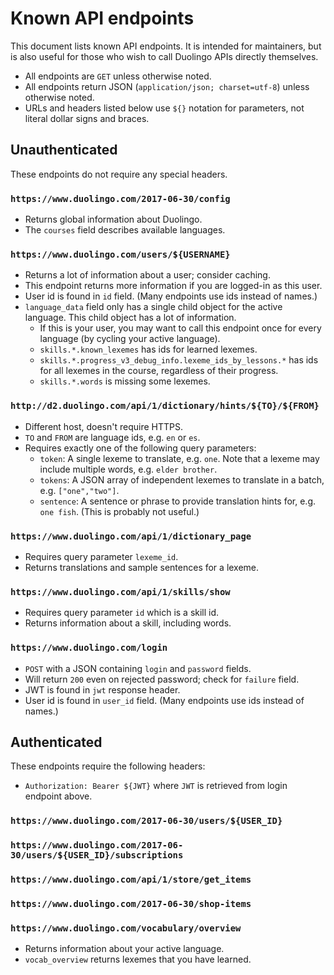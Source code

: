 # Known API endpoints

This document lists known API endpoints. It is intended for maintainers, but
is also useful for those who wish to call Duolingo APIs directly themselves.

* All endpoints are `GET` unless otherwise noted.
* All endpoints return JSON (`application/json; charset=utf-8`) unless
  otherwise noted.
* URLs and headers listed below use `${}` notation for parameters, not
  literal dollar signs and braces.

## Unauthenticated

These endpoints do not require any special headers.

### `https://www.duolingo.com/2017-06-30/config`

* Returns global information about Duolingo.
* The `courses` field describes available languages.

### `https://www.duolingo.com/users/${USERNAME}`

* Returns a lot of information about a user; consider caching.
* This endpoint returns more information if you are logged-in as this user.
* User id is found in `id` field. (Many endpoints use ids instead of names.)
* `language_data` field only has a single child object for the active
  language. This child object has a lot of information.
  * If this is your user, you may want to call this endpoint once for
    every language (by cycling your active language).
  * `skills.*.known_lexemes` has ids for learned lexemes.
  * `skills.*.progress_v3_debug_info.lexeme_ids_by_lessons.*` has ids for all
    lexemes in the course, regardless of their progress.
  * `skills.*.words` is missing some lexemes.

### `http://d2.duolingo.com/api/1/dictionary/hints/${TO}/${FROM}`

* Different host, doesn't require HTTPS.
* `TO` and `FROM` are language ids, e.g. `en` or `es`.
* Requires exactly one of the following query parameters:
  * `token`: A single lexeme to translate, e.g. `one`. Note that a lexeme
    may include multiple words, e.g. `elder brother`.
  * `tokens`: A JSON array of independent lexemes to translate in a batch,
    e.g. `["one","two"]`.
  * `sentence`: A sentence or phrase to provide translation hints for, e.g. `one
    fish`. (This is probably not useful.)

### `https://www.duolingo.com/api/1/dictionary_page`

* Requires query parameter `lexeme_id`.
* Returns translations and sample sentences for a lexeme.

### `https://www.duolingo.com/api/1/skills/show`

* Requires query parameter `id` which is a skill id.
* Returns information about a skill, including words.

### `https://www.duolingo.com/login`

* `POST` with a JSON containing `login` and `password` fields.
* Will return `200` even on rejected password; check for `failure` field.
* JWT is found in `jwt` response header.
* User id is found in `user_id` field. (Many endpoints use ids instead of
  names.)

## Authenticated

These endpoints require the following headers:

* `Authorization: Bearer ${JWT}` where `JWT` is retrieved from login endpoint
  above.

### `https://www.duolingo.com/2017-06-30/users/${USER_ID}`

### `https://www.duolingo.com/2017-06-30/users/${USER_ID}/subscriptions`

### `https://www.duolingo.com/api/1/store/get_items`

### `https://www.duolingo.com/2017-06-30/shop-items`

### `https://www.duolingo.com/vocabulary/overview`

* Returns information about your active language.
* `vocab_overview` returns lexemes that you have learned.

